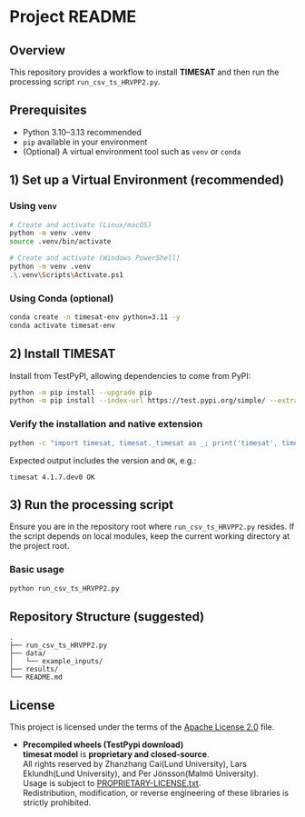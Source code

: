 # Project README

## Overview
This repository provides a workflow to install **TIMESAT** and then run the processing script `run_csv_ts_HRVPP2.py`.

## Prerequisites
- Python 3.10–3.13 recommended
- `pip` available in your environment
- (Optional) A virtual environment tool such as `venv` or `conda`

## 1) Set up a Virtual Environment (recommended)

### Using `venv`
```bash
# Create and activate (Linux/macOS)
python -m venv .venv
source .venv/bin/activate

# Create and activate (Windows PowerShell)
python -m venv .venv
.\.venv\Scripts\Activate.ps1
```

### Using Conda (optional)
```bash
conda create -n timesat-env python=3.11 -y
conda activate timesat-env
```

## 2) Install TIMESAT
Install from TestPyPI, allowing dependencies to come from PyPI:

```bash
python -m pip install --upgrade pip
python -m pip install --index-url https://test.pypi.org/simple/ --extra-index-url https://pypi.org/simple timesat==4.1.7.dev0
```

### Verify the installation and native extension
```bash
python -c "import timesat, timesat._timesat as _; print('timesat', timesat.__version__, 'OK')"
```
Expected output includes the version and `OK`, e.g.:
```
timesat 4.1.7.dev0 OK
```

## 3) Run the processing script

Ensure you are in the repository root where `run_csv_ts_HRVPP2.py` resides. If the script depends on local modules, keep the current working directory at the project root.

### Basic usage
```bash
python run_csv_ts_HRVPP2.py
```

## Repository Structure (suggested)
```
.
├── run_csv_ts_HRVPP2.py
├── data/
│   └── example_inputs/
├── results/
└── README.md
```

## License
This project is licensed under the terms of the [Apache License 2.0](LICENSE) file.

- **Precompiled wheels (TestPypi download)**  
  **timesat model** is **proprietary and closed-source**.  
  All rights reserved by Zhanzhang Cai(Lund University), Lars Eklundh(Lund University), and Per Jönsson(Malmö University).  
  Usage is subject to [PROPRIETARY-LICENSE.txt](./vendor/PROPRIETARY-LICENSE.txt).  
  Redistribution, modification, or reverse engineering of these libraries is strictly prohibited.
